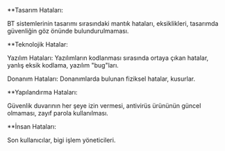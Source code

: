 
**Tasarım Hataları: 

BT sistemlerinin tasarımı sırasındaki mantık hataları, eksiklikleri, tasarımda güvenliğin göz önünde bulundurulmaması.

**Teknolojik Hatalar:

Yazılım Hataları: Yazılımların kodlanması sırasında ortaya çıkan hatalar, yanlış eksik kodlama, yazılım "bug"ları.

Donanım Hataları: Donanımlarda bulunan fiziksel hatalar, kusurlar.

**Yapılandırma Hataları:

Güvenlik duvarının her şeye izin vermesi, antivirüs ürününün güncel olmaması, zayıf parola kullanılması.

**İnsan Hataları:

Son kullanıcılar, bigi işlem yöneticileri.
